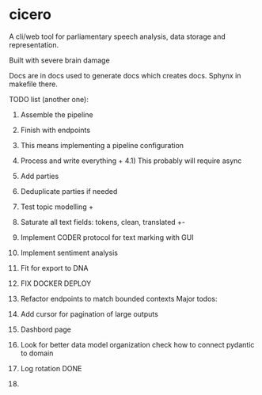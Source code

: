 # cicero

A cli/web tool for parliamentary speech analysis, data storage and representation.

Built with severe brain damage

Docs are in docs used to generate docs which creates docs. Sphynx in makefile there.

TODO list (another one): 

1) Assemble the pipeline 
2) Finish with endpoints                
3) This means implementing a pipeline configuration 
4) Process and write everything +
4.1) This probably will require async 
5) Add parties 
6) Deduplicate parties if needed 
7) Test topic modelling +
8) Saturate all text fields: tokens, clean, translated +-

9) Implement CODER protocol for text marking with GUI 
10) Implement sentiment analysis 
11) Fit for export to DNA 

12) FIX DOCKER DEPLOY 
13) Refactor endpoints to match bounded contexts 
Major todos: 
1) Add cursor for pagination of large outputs 
2) Dashbord page 
3) Look for better data model organization check how to connect pydantic to domain 
4) Log rotation DONE
5) 
